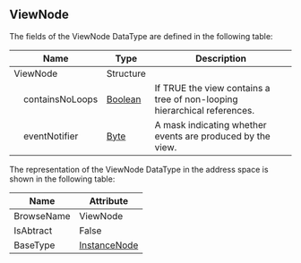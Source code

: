<!-- datatype -->
## ViewNode
<!-- end of description -->
The fields of the ViewNode DataType are defined in the following table:  

|Name|Type|Description|
|---|---|---|
|ViewNode|Structure||
|&nbsp;&nbsp;&nbsp;&nbsp;containsNoLoops|[Boolean](../../../Part3/DataTypes/Boolean/readme.md)|If TRUE the view contains a tree of non-looping hierarchical references.|
|&nbsp;&nbsp;&nbsp;&nbsp;eventNotifier|[Byte](../../../Part3/DataTypes/Byte/readme.md)|A mask indicating whether events are produced by the view.|

The representation of the ViewNode DataType in the address space is shown in the following table:  

|Name|Attribute|
|---|---|
|BrowseName|ViewNode|
|IsAbtract|False|
|BaseType|[InstanceNode](../../../Part3/Services/InstanceNode/readme.md)|

